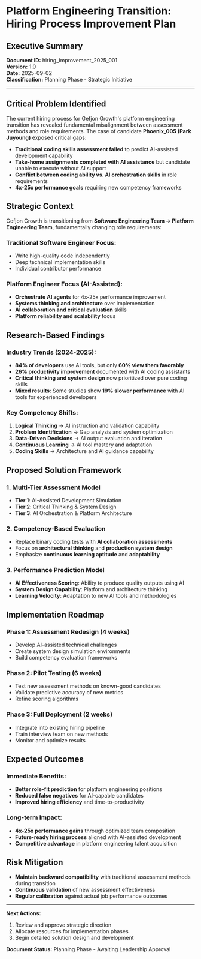 # Platform Engineering Transition: Hiring Process Improvement Plan
## Executive Summary

**Document ID:** hiring_improvement_2025_001  
**Version:** 1.0  
**Date:** 2025-09-02  
**Classification:** Planning Phase - Strategic Initiative  

---

## Critical Problem Identified

The current hiring process for Gefjon Growth's platform engineering transition has revealed fundamental misalignment between assessment methods and role requirements. The case of candidate **Phoenix_005 (Park Juyoung)** exposed critical gaps:

- **Traditional coding skills assessment failed** to predict AI-assisted development capability
- **Take-home assignments completed with AI assistance** but candidate unable to execute without AI support
- **Conflict between coding ability vs. AI orchestration skills** in role requirements
- **4x-25x performance goals** requiring new competency frameworks

## Strategic Context

Gefjon Growth is transitioning from **Software Engineering Team → Platform Engineering Team**, fundamentally changing role requirements:

### Traditional Software Engineer Focus:
- Write high-quality code independently
- Deep technical implementation skills
- Individual contributor performance

### Platform Engineer Focus (AI-Assisted):
- **Orchestrate AI agents** for 4x-25x performance improvement
- **Systems thinking and architecture** over implementation
- **AI collaboration and critical evaluation** skills
- **Platform reliability and scalability** focus

## Research-Based Findings

### Industry Trends (2024-2025):
- **84% of developers** use AI tools, but only **60% view them favorably**
- **26% productivity improvement** documented with AI coding assistants
- **Critical thinking and system design** now prioritized over pure coding skills
- **Mixed results**: Some studies show **19% slower performance** with AI tools for experienced developers

### Key Competency Shifts:
1. **Logical Thinking** → AI instruction and validation capability
2. **Problem Identification** → Gap analysis and system optimization
3. **Data-Driven Decisions** → AI output evaluation and iteration
4. **Continuous Learning** → AI tool mastery and adaptation
5. **Coding Skills** → Architecture and AI guidance capability

## Proposed Solution Framework

### 1. Multi-Tier Assessment Model
- **Tier 1**: AI-Assisted Development Simulation
- **Tier 2**: Critical Thinking & System Design
- **Tier 3**: AI Orchestration & Platform Architecture

### 2. Competency-Based Evaluation
- Replace binary coding tests with **AI collaboration assessments**
- Focus on **architectural thinking** and **production system design**
- Emphasize **continuous learning aptitude** and **adaptability**

### 3. Performance Prediction Model
- **AI Effectiveness Scoring**: Ability to produce quality outputs using AI
- **System Design Capability**: Platform and architecture thinking
- **Learning Velocity**: Adaptation to new AI tools and methodologies

## Implementation Roadmap

### Phase 1: Assessment Redesign (4 weeks)
- Develop AI-assisted technical challenges
- Create system design simulation environments
- Build competency evaluation frameworks

### Phase 2: Pilot Testing (6 weeks)  
- Test new assessment methods on known-good candidates
- Validate predictive accuracy of new metrics
- Refine scoring algorithms

### Phase 3: Full Deployment (2 weeks)
- Integrate into existing hiring pipeline
- Train interview team on new methods
- Monitor and optimize results

## Expected Outcomes

### Immediate Benefits:
- **Better role-fit prediction** for platform engineering positions
- **Reduced false negatives** for AI-capable candidates
- **Improved hiring efficiency** and time-to-productivity

### Long-term Impact:
- **4x-25x performance gains** through optimized team composition
- **Future-ready hiring process** aligned with AI-assisted development
- **Competitive advantage** in platform engineering talent acquisition

## Risk Mitigation

- **Maintain backward compatibility** with traditional assessment methods during transition
- **Continuous validation** of new assessment effectiveness
- **Regular calibration** against actual job performance outcomes

---

**Next Actions:**
1. Review and approve strategic direction
2. Allocate resources for implementation phases
3. Begin detailed solution design and development

**Document Status:** Planning Phase - Awaiting Leadership Approval